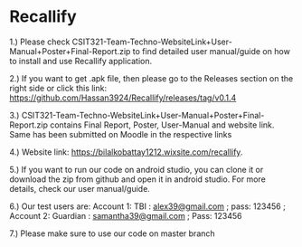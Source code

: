 # Recallify
1.) Please check CSIT321-Team-Techno-WebsiteLink+User-Manual+Poster+Final-Report.zip to find detailed user manual/guide on how to install and use Recallify application.   

2.) If you want to get .apk file, then please go to the Releases section on the right side or click this link: https://github.com/Hassan3924/Recallify/releases/tag/v0.1.4  

3.) CSIT321-Team-Techno-WebsiteLink+User-Manual+Poster+Final-Report.zip contains Final Report, Poster, User-Manual and website link. Same has been submitted on Moodle in the respective links 

4.) Website link: https://bilalkobattay1212.wixsite.com/recallify. 

5.) If you want to run our code on android studio, you can clone it or download the zip from github and open it in android studio. For more details, check our user manual/guide. 

6.) Our test users are: Account 1: TBI : alex39@gmail.com ; pass: 123456 ; Account 2: Guardian :  samantha39@gmail.com ; Pass: 123456   

7.) Please make sure to use our code on master branch
